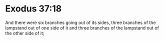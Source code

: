# Exodus 37:18

And there were six branches going out of its sides, three branches of the lampstand out of one side of it and three branches of the lampstand out of the other side of it;
